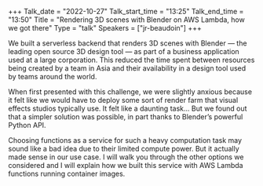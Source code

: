 +++
Talk_date = "2022-10-27"
Talk_start_time = "13:25"
Talk_end_time = "13:50"
Title = "Rendering 3D scenes with Blender on AWS Lambda, how we got there"
Type = "talk"
Speakers = ["jr-beaudoin"]
+++

We built a serverless backend that renders 3D scenes with Blender — the leading open source 3D design tool — as part of a business application used at a large corporation. This reduced the time spent between resources being created by a team in Asia and their availability in a design tool used by teams around the world.

When first presented with this challenge, we were slightly anxious because it felt like we would have to deploy some sort of render farm that visual effects studios typically use. It felt like a daunting task… But we found out that a simpler solution was possible, in part thanks to Blender’s powerful Python API.

Choosing functions as a service for such a heavy computation task may sound like a bad idea due to their limited compute power. But it actually made sense in our use case. I will walk you through the other options we considered and I will explain how we built this service with AWS Lambda functions running container images.